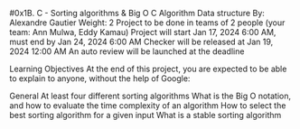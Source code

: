 #0x1B. C - Sorting algorithms & Big O
C
Algorithm
Data structure
 By: Alexandre Gautier
 Weight: 2
 Project to be done in teams of 2 people (your team: Ann Mulwa, Eddy Kamau)
 Project will start Jan 17, 2024 6:00 AM, must end by Jan 24, 2024 6:00 AM
 Checker will be released at Jan 19, 2024 12:00 AM
 An auto review will be launched at the deadline

Learning Objectives
At the end of this project, you are expected to be able to explain to anyone, without the help of Google:

General
At least four different sorting algorithms
What is the Big O notation, and how to evaluate the time complexity of an algorithm
How to select the best sorting algorithm for a given input
What is a stable sorting algorithm
